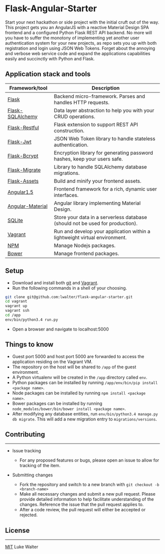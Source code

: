 # Flask-Angular-Starter
Start your next hackathon or side project with the initial cruft out of the way. This project gets you an AngularJS with a reactive Material Design SPA frontend and a configured Python Flask REST API backend. No more will you have to suffer the monotony of implementing yet another user authentication system for your new projects, as repo sets you up with both registration and login using JSON Web Tokens. Forget about the annoying and verbose web service code and expand the applications capabilities easily and succinctly with Python and Flask.

## Application stack and tools
Framework/tool | Description
----------------- | -----------------
[Flask](http://flask.pocoo.org/) | Backend micro-framework. Parses and handles HTTP requests.
[Flask-SQLAlchemy](http://flask-sqlalchemy.pocoo.org/2.1/) | Data layer abstraction to help you with your CRUD operations.
[Flask-Restful](http://flask-restful-cn.readthedocs.org/en/0.3.4/) | Flask extension to support REST API construction.
[Flask-Jwt](https://pythonhosted.org/Flask-JWT/) | JSON Web Token library to handle stateless authentication. 
[Flask-Bcrypt](https://flask-bcrypt.readthedocs.org/en/latest/) | Encryption library for generating password hashes, keep your users safe. 
[Flask-Migrate](https://flask-migrate.readthedocs.org/en/latest/) | Library to handle SQLAlchemy database migrations.
[Flask-Assets](https://flask-assets.readthedocs.org/en/latest/) | Build and minify your frontend assets.
[Angular1.5](https://angularjs.org/) | Frontend framework for a rich, dynamic user interfaces.
[Angular-Material](https://material.angularjs.org/latest/) | Angular library implementing Material Design.
[SQLite](https://www.sqlite.org/) | Store your data in a serverless database (should not be used for production).
[Vagrant](https://www.vagrantup.com/) | Run and develop your application within a lightweight virtual environment.
[NPM](https://www.npmjs.com/) | Manage Nodejs packages.
[Bower](http://bower.io/) | Manage frontend packages.

## Setup
* Download and install both [git](https://git-scm.com/downloads) and [Vagrant](https://www.vagrantup.com/downloads.html).
* Run the following commands in a shell of your choosing.
```sh
git clone git@github.com:lwalter/flask-angular-starter.git
cd vagrant
vagrant up
vagrant ssh
cd /app
env/bin/python3.4 run.py
```
* Open a browser and navigate to localhost:5000

## Things to know
* Guest port 5000 and host port 5000 are forwarded to access the application residing on the Vagrant VM.
* The repository on the host will be shared to `/app` of the guest environment.
* A Python virtualenv will be created in the `/app` directory called `env`.
* Python packages can be installed by running `/app/env/bin/pip install <package name>`.
* Node packages can be installed by running `npm install <package name>`.
* Bower packages can be installed by running `node_modules/bower/bin/bower install <package name>`.
* After modifying any database entities, run `env/bin/python3.4 manage.py db migrate`. This will add a new migration entry to `migrations/versions`.

## Contributing
---------------
* Issue tracking
    * For any proposed features or bugs, please open an issue to allow for tracking of the item.

* Submitting changes
    * Fork the repository and switch to a new branch with `git checkout -b <branch-name>`
    * Make all necessary changes and submit a new pull request. Please provide detailed information to help facilitate understanding of the changes. Reference the issue that the pull request applies to.
    * After a code review, the pull request will either be accepted or rejected.

## License
-----------
[MIT](LICENSE) Luke Walter